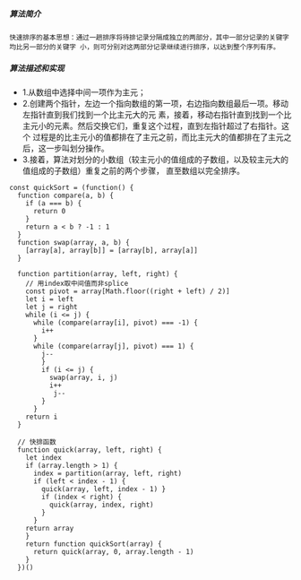 ##### 算法简介 
```
快速排序的基本思想：通过⼀趟排序将待排记录分隔成独⽴的两部分，其中⼀部分记录的关键字均⽐另⼀部分的关键字 ⼩，则可分别对这两部分记录继续进⾏排序，以达到整个序列有序。 
```
##### 算法描述和实现 
-  1.从数组中选择中间⼀项作为主元；
- 2.创建两个指针，左边⼀个指向数组的第⼀项，右边指向数组最后⼀项。移动左指针直到我们找到⼀个⽐主元⼤的元 素，接着，移动右指针直到找到⼀个⽐主元⼩的元素。然后交换它们，重复这个过程，直到左指针超过了右指针。这个 过程是的⽐主元⼩的值都排在了主元之前，⽽⽐主元⼤的值都排在了主元之后，这⼀步叫划分操作。 
- 3.接着，算法对划分的⼩数组（较主元⼩的值组成的⼦数组，以及较主元⼤的值组成的⼦数组）重复之前的两个步骤， 直⾄数组以完全排序。

```
const quickSort = (function() {
  function compare(a, b) {
    if (a === b) {
      return 0
    }
    return a < b ? -1 : 1
  }
  function swap(array, a, b) { 
    [array[a], array[b]] = [array[b], array[a]]
  }

  function partition(array, left, right) { 
    // ⽤index取中间值⽽⾮splice 
    const pivot = array[Math.floor((right + left) / 2)] 
    let i = left 
    let j = right 
    while (i <= j) { 
      while (compare(array[i], pivot) === -1) { 
        i++ 
      }
      while (compare(array[j], pivot) === 1) { 
        j-- 
        }
        if (i <= j) { 
          swap(array, i, j) 
          i++
           j-- 
        } 
      }
    return i 
  }

  // 快排函数 
  function quick(array, left, right) { 
    let index 
    if (array.length > 1) { 
      index = partition(array, left, right)
      if (left < index - 1) { 
        quick(array, left, index - 1) }
        if (index < right) { 
          quick(array, index, right) 
        } 
      }
    return array
    }
    return function quickSort(array) { 
      return quick(array, 0, array.length - 1) 
    }
  })()
```